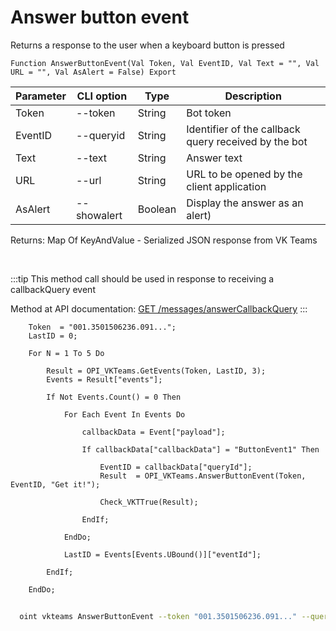 ﻿---
sidebar_position: 11
---

# Answer button event
 Returns a response to the user when a keyboard button is pressed



`Function AnswerButtonEvent(Val Token, Val EventID, Val Text = "", Val URL = "", Val AsAlert = False) Export`

  | Parameter | CLI option | Type | Description |
  |-|-|-|-|
  | Token | --token | String | Bot token |
  | EventID | --queryid | String | Identifier of the callback query received by the bot |
  | Text | --text | String | Answer text |
  | URL | --url | String | URL to be opened by the client application |
  | AsAlert | --showalert | Boolean | Display the answer as an alert) |

  
  Returns:  Map Of KeyAndValue - Serialized JSON response from VK Teams

<br/>

:::tip
This method call should be used in response to receiving a callbackQuery event

 Method at API documentation: [GET /messages/answerCallbackQuery](https://teams.vk.com/botapi/#/messages/get_messages_answerCallbackQuery)
:::
<br/>


```bsl title="Code example"
    Token  = "001.3501506236.091...";
    LastID = 0;

    For N = 1 To 5 Do

        Result = OPI_VKTeams.GetEvents(Token, LastID, 3);
        Events = Result["events"];

        If Not Events.Count() = 0 Then

            For Each Event In Events Do

                callbackData = Event["payload"];

                If callbackData["callbackData"] = "ButtonEvent1" Then

                    EventID = callbackData["queryId"];
                    Result  = OPI_VKTeams.AnswerButtonEvent(Token, EventID, "Get it!");

                    Check_VKTTrue(Result);

                EndIf;

            EndDo;

            LastID = Events[Events.UBound()]["eventId"];

        EndIf;

    EndDo;
```



```sh title="CLI command example"
    
  oint vkteams AnswerButtonEvent --token "001.3501506236.091..." --queryid %queryid% --text %text% --url %url% --showalert %showalert%

```

```json title="Result"

```
